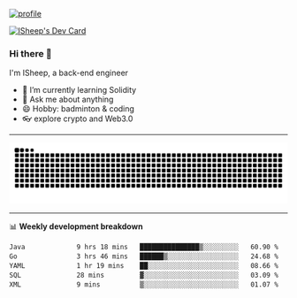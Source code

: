 [![profile](https://user-images.githubusercontent.com/54968314/208005045-e4b42f3b-833d-4242-bfcc-e764865553a2.svg)](https://www.calligrapher.ai/)

<a href="https://app.daily.dev/linziyang1106"><img src="https://api.daily.dev/devcards/v2/i4Spwx5Skx5FpTqWcwoit.png?r=kgx&type=wide" width="652" alt="ISheep's Dev Card"/></a>

### Hi there 🐏

I'm ISheep, a back-end engineer

- 🔭 I’m currently learning Solidity
- 💬 Ask me about anything
- 😄 Hobby: badminton & coding
- 👓 explore crypto and Web3.0

-------

![](https://raw.githubusercontent.com/ISheepp/ISheepp/output/github-contribution-grid-snake.svg)

-------

📊 **Weekly development breakdown**
<!--START_SECTION:waka-->

```txt
Java             9 hrs 18 mins   ███████████████▒░░░░░░░░░   60.90 %
Go               3 hrs 46 mins   ██████▒░░░░░░░░░░░░░░░░░░   24.68 %
YAML             1 hr 19 mins    ██░░░░░░░░░░░░░░░░░░░░░░░   08.66 %
SQL              28 mins         ▓░░░░░░░░░░░░░░░░░░░░░░░░   03.09 %
XML              9 mins          ▒░░░░░░░░░░░░░░░░░░░░░░░░   01.07 %
```

<!--END_SECTION:waka-->
